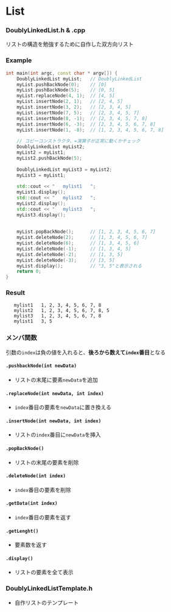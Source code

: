 # List
### DoublyLinkedList.h & .cpp
リストの構造を勉強するために自作した双方向リスト

### Example
```c++
int main(int argc, const char * argv[]) {
    DoublyLinkedList myList;   // DoublyLinkedList
    myList.pushBackNode(0);    // [0]
    myList.pushBackNode(5);    // [0, 5]
    myList.replaceNode(4, 1);  // [4, 5]
    myList.insertNode(2, 1);   // [2, 4, 5]
    myList.insertNode(3, 2);   // [2, 3, 4, 5]
    myList.insertNode(7, 5);   // [2, 3, 4, 5, 7]
    myList.insertNode(8, -1);  // [2, 3, 4, 5, 7, 8]
    myList.insertNode(6, -3);  // [2, 3, 4, 5, 6, 7, 8]
    myList.insertNode(1, -8);  // [1, 2, 3, 4, 5, 6, 7, 8]
    
    // コピーコンストラクタ、=演算子が正常に動くかチェック
    DoublyLinkedList myList2;
    myList2 = myList1;
    myList2.pushBackNode(5);
    
    DoublyLinkedList myList3 = myList2;
    myList3 = myList1;
    
    std::cout << "   mylist1   ";
    myList1.display();
    std::cout << "   mylist2   ";
    myList2.display();
    std::cout << "   mylist3   ";
    myList3.display();
    
    
    myList.popBackNode();      // [1, 2, 3, 4, 5, 6, 7]
    myList.deleteNode(2);      // [1, 3, 4, 5, 6, 7]
    myList.deleteNode(6);      // [1, 3, 4, 5, 6]
    myList.deleteNode(-1);     // [1, 3, 4, 5]
    myList.deleteNode(-2);     // [1, 3, 5]
    myList.deleteNode(-3);     // [3, 5]
    myList.display();          // "3, 5"と表示される
    return 0;
}
```

### Result
```
   mylist1   1, 2, 3, 4, 5, 6, 7, 8
   mylist2   1, 2, 3, 4, 5, 6, 7, 8, 5
   mylist3   1, 2, 3, 4, 5, 6, 7, 8
   mylist1   3, 5
```




### メンバ関数
引数の`index`は負の値を入れると、**後ろから数えて`index`番目**となる  

#### `.pushbackNode(int newData)`
- リストの末尾に要素`newData`を追加

#### `.replaceNode(int newData, int index)`
- `index`番目の要素を`newData`に置き換える

#### `.insertNode(int newData, int index)`
- リストの`index`番目に`newData`を挿入

#### `.popBackNode()`
- リストの末尾の要素を削除

#### `.deleteNode(int index)`
- `index`番目の要素を削除

#### `.getData(int index)`
- `index`番目の要素を返す

#### `.getLenght()`
- 要素数を返す

#### `.display()`
- リストの要素を全て表示


### DoublyLinkedListTemplate.h
- 自作リストのテンプレート
